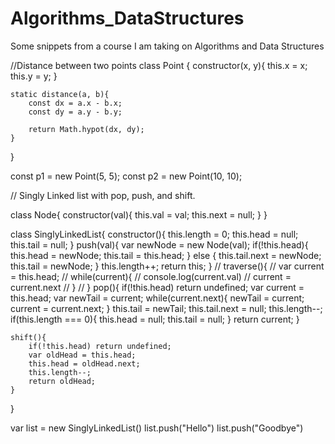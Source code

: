 # Algorithms_DataStructures
Some snippets from a course  I am taking on Algorithms and Data Structures

//Distance between two points
class Point {
    constructor(x, y){
        this.x = x;
        this.y = y;
    }

    static distance(a, b){
        const dx = a.x - b.x;
        const dy = a.y - b.y;

        return Math.hypot(dx, dy);
    }
}

const p1 = new Point(5, 5);
const p2 = new Point(10, 10);


// Singly Linked list with pop, push, and shift.

class Node{
    constructor(val){
        this.val = val;
        this.next = null;
    }
}

class SinglyLinkedList{
    constructor(){
        this.length = 0;
        this.head = null;
        this.tail = null;
    }
    push(val){
        var newNode = new Node(val);
        if(!this.head){
            this.head = newNode;
            this.tail = this.head;
        } else {
            this.tail.next = newNode;
            this.tail = newNode;
        }
        this.length++;
        return this;
    }
//     traverse(){
//         var current = this.head;
//         while(current){
//         console.log(current.val)
//         current = current.next
//         } 
//     }
    pop(){
        if(!this.head) return undefined;
        var current = this.head;
        var newTail = current;
        while(current.next){
            newTail = current;
            current = current.next;
        }
        this.tail = newTail;
        this.tail.next = null;
        this.length--;
        if(this.length === 0){
            this.head = null;
            this.tail = null;
        }
        return current;
    }
    
    shift(){
        if(!this.head) return undefined;
        var oldHead = this.head;
        this.head = oldHead.next;
        this.length--;    
        return oldHead;    
    }
}

var list = new SinglyLinkedList()
list.push("Hello")
list.push("Goodbye")
